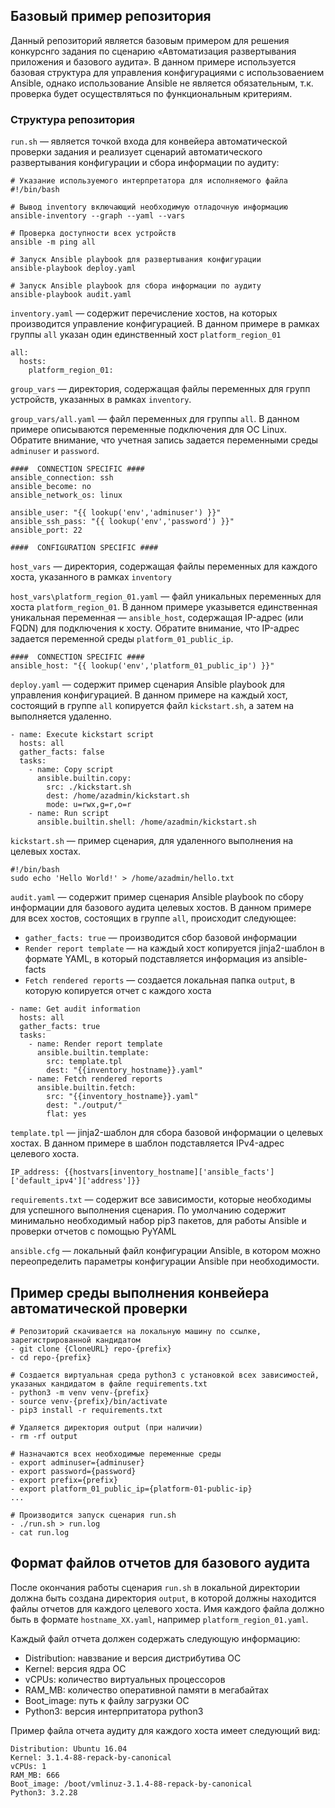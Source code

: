 ## Базовый пример репозитория

Данный репозиторий является базовым примером для решения конкурснго задания по сценарию «Автоматизация развертывания приложения и базового аудита».
В данном примере используется базовая структура для управления конфигурациями с использоваением Ansible, однако использование Ansible не является обязательным, т.к. проверка будет осуществляться по функциональным критериям.

### Структура репозитория
`run.sh` — является точкой входа для конвейера автоматической проверки задания и реализует сценарий автоматического развертывания конфигурации и сбора информации по аудиту:

```
# Указание используемого интерпретатора для исполняемого файла
#!/bin/bash

# Вывод inventory включающий необходимую отладочную информацию
ansible-inventory --graph --yaml --vars

# Проверка доступности всех устройств
ansible -m ping all 

# Запуск Ansible playbook для развертывания конфигурации
ansible-playbook deploy.yaml

# Запуск Ansible playbook для сбора информации по аудиту
ansible-playbook audit.yaml
```
`inventory.yaml` — содержит перечисление хостов, на которых производится управление конфигурацией. В данном примере в рамках группы `all` указан один единственный хост `platform_region_01`

```
all: 
  hosts:
    platform_region_01:
```

`group_vars` — директория, содержащая файлы переменных для групп устройств, указанных в рамках `inventory`.

`group_vars/all.yaml` — файл переменных для группы `all`. В данном примере описываются переменные подключения для ОС Linux. Обратите внимание, что учетная запись задается переменными среды `adminuser` и `password`. 

```
####  CONNECTION SPECIFIC ####
ansible_connection: ssh
ansible_become: no
ansible_network_os: linux

ansible_user: "{{ lookup('env','adminuser') }}"
ansible_ssh_pass: "{{ lookup('env','password') }}"
ansible_port: 22

####  CONFIGURATION SPECIFIC ####
```

`host_vars` — директория, содержащая файлы переменных для каждого хоста, указанного в рамках `inventory`

`host_vars\platform_region_01.yaml` — файл уникальных переменных для хоста `platform_region_01`. В данном примере указывется единственная уникальная переменная — `ansible_host`, содержащая IP-адрес (или FQDN) для подключения к хосту. Обратите внимание, что IP-адрес задается переменной среды `platform_01_public_ip`. 


```
####  CONNECTION SPECIFIC ####
ansible_host: "{{ lookup('env','platform_01_public_ip') }}"
```

`deploy.yaml` — содержит пример сценария Ansible playbook для управления конфигурацией. В данном примере на каждый хост, состоящий в группе `all` копируется файл `kickstart.sh`, а затем на выполняется удаленно.

```
- name: Execute kickstart script
  hosts: all
  gather_facts: false
  tasks:
    - name: Copy script
      ansible.builtin.copy:
        src: ./kickstart.sh
        dest: /home/azadmin/kickstart.sh
        mode: u=rwx,g=r,o=r
    - name: Run script
      ansible.builtin.shell: /home/azadmin/kickstart.sh
```

`kickstart.sh` — пример сценария, для удаленного выполнения на целевых хостах. 

```
#!/bin/bash
sudo echo 'Hello World!' > /home/azadmin/hello.txt
```

`audit.yaml` — содержит пример сценария Ansible playbook по сбору информации для базового аудита целевых хостов. В данном примере для всех хостов, состоящих в группе `all`, происходит следующее:
 - `gather_facts: true` — производится сбор базовой информации 
 - `Render report template` — на каждый хост копируется jinja2-шаблон в формате YAML, в который подставляется информация из ansible-facts
 - `Fetch rendered reports` — создается локальная папка `output`, в которую копируется отчет с каждого хоста
 
```
- name: Get audit information
  hosts: all
  gather_facts: true
  tasks:
    - name: Render report template
      ansible.builtin.template:
        src: template.tpl
        dest: "{{inventory_hostname}}.yaml"
    - name: Fetch rendered reports
      ansible.builtin.fetch:
        src: "{{inventory_hostname}}.yaml"
        dest: "./output/"
        flat: yes
```

`template.tpl` — jinja2-шаблон для сбора базовой информации о целевых хостах. В данном примере в шаблон подставляется IPv4-адрес целевого хоста.

```
IP_address: {{hostvars[inventory_hostname]['ansible_facts']['default_ipv4']['address']}}
```

`requirements.txt` — содержит все зависимости, которые необходимы для успешного выполнения сценария. По умолчанию содержит минимально необходимый набор pip3 пакетов, для работы Ansible и проверки отчетов с помощью PyYAML

`ansible.cfg` — локальный файл конфигурации Ansible, в котором можно переопределить параметры конфигурации Ansible при необходимости.

## Пример среды выполнения конвейера автоматической проверки

```
# Репозиторий скачивается на локальную машину по ссылке, зарегистрированной кандидатом
- git clone {CloneURL} repo-{prefix}
- cd repo-{prefix}

# Создается виртуальная среда python3 с установкой всех зависимостей, указаных кандидатом в файле requirements.txt
- python3 -m venv venv-{prefix}          
- source venv-{prefix}/bin/activate
- pip3 install -r requirements.txt

# Удаляется директория output (при наличии)
- rm -rf output

# Назначаются всех необходимые переменные среды
- export adminuser={adminuser}
- export password={password}
- export prefix={prefix}
- export platform_01_public_ip={platform-01-public-ip}
...

# Производится запуск сценария run.sh
- ./run.sh > run.log
- cat run.log
```

## Формат файлов отчетов для базового аудита

После окончания работы сценария `run.sh` в локальной директории должна быть создана директория `output`, в которой должны находится файлы отчетов для каждого целевого хоста. Имя каждого файла должно быть в формате `hostname_XX.yaml`, например `platform_region_01.yaml`.

Каждый файл отчета должен содержать следующую информацию:

- Distribution: навзвание и версия дистрибутива ОС
- Kernel: версия ядра ОС
- vCPUs: количество виртуальных процессоров
- RAM_MB: количество оперативной памяти в мегабайтах
- Boot_image: путь к файлу загрузки ОС
- Python3: версия интерпритатора python3

Пример файла отчета аудиту для каждого хоста имеет следующий вид:

```
Distribution: Ubuntu 16.04
Kernel: 3.1.4-88-repack-by-canonical
vCPUs: 1
RAM_MB: 666
Boot_image: /boot/vmlinuz-3.1.4-88-repack-by-canonical
Python3: 3.2.28
```
